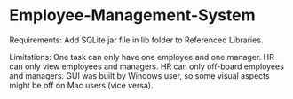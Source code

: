 # Employee-Management-System

Requirements:
Add SQLite jar file in lib folder to Referenced Libraries.

Limitations:
One task can only have one employee and one manager.
HR can only view employees and managers.
HR can only off-board employees and managers.
GUI was built by Windows user, so some visual aspects might be off on Mac users (vice versa).
